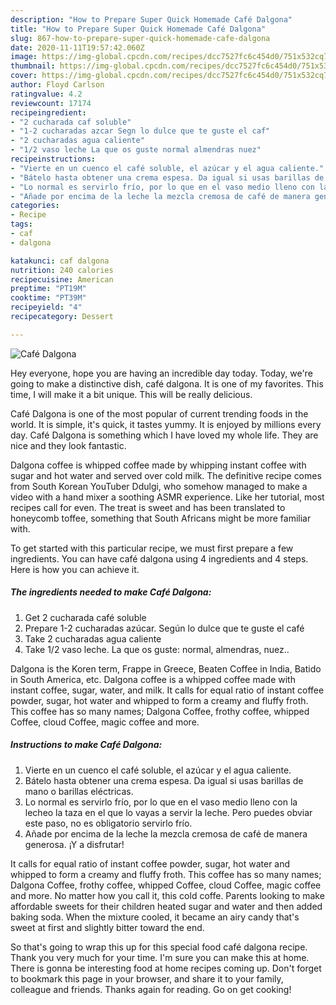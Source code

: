 ```yaml
---
description: "How to Prepare Super Quick Homemade Café Dalgona"
title: "How to Prepare Super Quick Homemade Café Dalgona"
slug: 867-how-to-prepare-super-quick-homemade-cafe-dalgona
date: 2020-11-11T19:57:42.060Z
image: https://img-global.cpcdn.com/recipes/dcc7527fc6c454d0/751x532cq70/cafe-dalgona-foto-principal.jpg
thumbnail: https://img-global.cpcdn.com/recipes/dcc7527fc6c454d0/751x532cq70/cafe-dalgona-foto-principal.jpg
cover: https://img-global.cpcdn.com/recipes/dcc7527fc6c454d0/751x532cq70/cafe-dalgona-foto-principal.jpg
author: Floyd Carlson
ratingvalue: 4.2
reviewcount: 17174
recipeingredient:
- "2 cucharada caf soluble"
- "1-2 cucharadas azcar Segn lo dulce que te guste el caf"
- "2 cucharadas agua caliente"
- "1/2 vaso leche La que os guste normal almendras nuez"
recipeinstructions:
- "Vierte en un cuenco el café soluble, el azúcar y el agua caliente."
- "Bátelo hasta obtener una crema espesa. Da igual si usas barillas de mano o barillas eléctricas."
- "Lo normal es servirlo frío, por lo que en el vaso medio lleno con la lecheo la taza en el que lo vayas a servir la leche. Pero puedes obviar este paso, no es obligatorio servirlo frío."
- "Añade por encima de la leche la mezcla cremosa de café de manera generosa. ¡Y a disfrutar!"
categories:
- Recipe
tags:
- caf
- dalgona

katakunci: caf dalgona 
nutrition: 240 calories
recipecuisine: American
preptime: "PT19M"
cooktime: "PT39M"
recipeyield: "4"
recipecategory: Dessert

---
```



![Café Dalgona](https://img-global.cpcdn.com/recipes/dcc7527fc6c454d0/751x532cq70/cafe-dalgona-foto-principal.jpg)

Hey everyone, hope you are having an incredible day today. Today, we're going to make a distinctive dish, café dalgona. It is one of my favorites. This time, I will make it a bit unique. This will be really delicious.

Café Dalgona is one of the most popular of current trending foods in the world. It is simple, it's quick, it tastes yummy. It is enjoyed by millions every day. Café Dalgona is something which I have loved my whole life. They are nice and they look fantastic.

Dalgona coffee is whipped coffee made by whipping instant coffee with sugar and hot water and served over cold milk. The definitive recipe comes from South Korean YouTuber Ddulgi, who somehow managed to make a video with a hand mixer a soothing ASMR experience. Like her tutorial, most recipes call for even. The treat is sweet and has been translated to honeycomb toffee, something that South Africans might be more familiar with.


To get started with this particular recipe, we must first prepare a few ingredients. You can have café dalgona using 4 ingredients and 4 steps. Here is how you can achieve it.

<!--inarticleads1-->

##### The ingredients needed to make Café Dalgona:

1. Get 2 cucharada café soluble
1. Prepare 1-2 cucharadas azúcar. Según lo dulce que te guste el café
1. Take 2 cucharadas agua caliente
1. Take 1/2 vaso leche. La que os guste: normal, almendras, nuez..


Dalgona is the Koren term, Frappe in Greece, Beaten Coffee in India, Batido in South America, etc. Dalgona coffee is a whipped coffee made with instant coffee, sugar, water, and milk. It calls for equal ratio of instant coffee powder, sugar, hot water and whipped to form a creamy and fluffy froth. This coffee has so many names; Dalgona Coffee, frothy coffee, whipped Coffee, cloud Coffee, magic coffee and more. 

<!--inarticleads2-->

##### Instructions to make Café Dalgona:

1. Vierte en un cuenco el café soluble, el azúcar y el agua caliente.
1. Bátelo hasta obtener una crema espesa. Da igual si usas barillas de mano o barillas eléctricas.
1. Lo normal es servirlo frío, por lo que en el vaso medio lleno con la lecheo la taza en el que lo vayas a servir la leche. Pero puedes obviar este paso, no es obligatorio servirlo frío.
1. Añade por encima de la leche la mezcla cremosa de café de manera generosa. ¡Y a disfrutar!


It calls for equal ratio of instant coffee powder, sugar, hot water and whipped to form a creamy and fluffy froth. This coffee has so many names; Dalgona Coffee, frothy coffee, whipped Coffee, cloud Coffee, magic coffee and more. No matter how you call it, this cold coffe. Parents looking to make affordable sweets for their children heated sugar and water and then added baking soda. When the mixture cooled, it became an airy candy that&#39;s sweet at first and slightly bitter toward the end. 

So that's going to wrap this up for this special food café dalgona recipe. Thank you very much for your time. I'm sure you can make this at home. There is gonna be interesting food at home recipes coming up. Don't forget to bookmark this page in your browser, and share it to your family, colleague and friends. Thanks again for reading. Go on get cooking!
